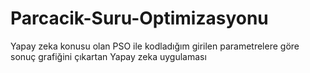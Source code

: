 # Parcacik-Suru-Optimizasyonu
Yapay zeka konusu olan PSO ile kodladığım girilen parametrelere göre sonuç grafiğini çıkartan Yapay zeka uygulaması
